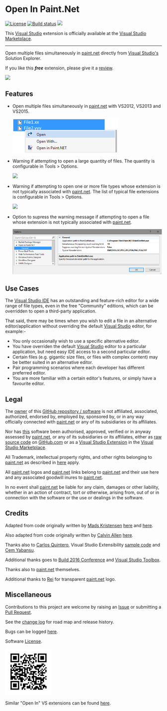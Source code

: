 [AppVeyorProjectUrl]: https://ci.appveyor.com/project/GregTrevellick/openinapp-launcher
[AppVeyorProjectBuildStatusBadgeSvg]: https://ci.appveyor.com/api/projects/status/0vwmtcboontemltq?svg=true
[GitHubPagesURL]: https://gregtrevellick.github.io/OpenInApp.Launcher/
[GitHubRepoURL]: https://github.com/GregTrevellick/OpenInApp.Launcher
[GitHubRepoIssuesURL]: https://github.com/GregTrevellick/OpenInApp.Launcher/issues
[GitHubRepoPullRequestsURL]: https://github.com/GregTrevellick/OpenInApp.Launcher/pulls
[ThirdPartyAppHomePage]: http://www.getpaint.net/
[ThirdPartyAppOfficialLogo]: ThirdPartyLogo.png
<!--http://www.getpaint.net/images/Logo4.png-->
[VersionNumberBadgeURL]: https://vsmarketplacebadge.apphb.com/version/GregTrevellick.OpeninPaintNET.svg
[VisualStudioURL]: https://www.visualstudio.com/
[VSMarketplaceUrl]: https://marketplace.visualstudio.com/items?itemName=GregTrevellick.OpeninPaintNET
[VSMarketplaceReviewsUrl]: https://marketplace.visualstudio.com/items?itemName=GregTrevellick.OpeninPaintNET#review-details

# Open In Paint.Net

[![License](https://img.shields.io/github/license/gittools/gitlink.svg)](/LICENSE.txt)
[![Build status][AppVeyorProjectBuildStatusBadgeSvg]][AppVeyorProjectUrl]
[![][VersionNumberBadgeURL]][VSMarketplaceUrl]

This [Visual Studio][VisualStudioURL] extension is officially available at the [Visual Studio Marketplace][VSMarketplaceUrl].

---------------------------------------

<!--COPY START FOR VS GALLERY-->

Open multiple files simultaneously in [paint.net][ThirdPartyAppHomePage] directly from [Visual Studio's][VisualStudioURL] Solution Explorer.

If you like this ***free*** extension, please give it a [review][VSMarketplaceReviewsUrl].

[![][ThirdPartyAppOfficialLogo]][ThirdPartyAppHomePage]

## Features

- Open multiple files simultaneously in [paint.net][ThirdPartyAppHomePage] with VS2012, VS2013 and VS2015.

  ![](ReadMeScreenShot_ContextMenu.png)

- Warning if attempting to open a large quantity of files. The quantity is configurable in Tools > Options.

  ![](../../ReadMeScreenShot_WarningLargeQuantity.png)

- Warning if attempting to open one or more file types whose extension is not typically associated with [paint.net][ThirdPartyAppHomePage]. The list of typical file extensions is configurable in Tools > Options.

  ![](../../ReadMeScreenShot_WarningNonTypical.png)

- Option to supress the warning message if attempting to open a file whose extension is not typically associated with [paint.net][ThirdPartyAppHomePage].

  ![](ReadMeScreenShot_OptionsGeneral.png)

## Use Cases

The [Visual Studio IDE][VisualStudioURL] has an outstanding and feature-rich editor for a wide range of file types, even in the free "Community" editions, which can be overridden to open a third-party application.

That said, there may be times when you wish to edit a file in an alternative editor/application without overriding the default [Visual Studio][VisualStudioURL] editor, for example:-

- You only occasionally wish to use a specific alternative editor.
- You have overriden the default [Visual Studio][VisualStudioURL] editor to a particular application, but need easy IDE access to a second particular editor.
- Certain files (e.g. gigantic size files, or files with complex content) may be better suited in an alternative editor.
- Pair programming scenarios where each developer has different preferred editor.
- You are more familiar with a certain editor's features, or simply have a favourite editor.

<!--COPY END FOR VS GALLERY-->

## Legal

The [owner](https://github.com/GregTrevellick) of this [GitHub repository / software][GitHubRepoURL] is not affiliated, associated, authorized, endorsed by, employed by, sponsored by, or in any way officially connected with [paint.net][ThirdPartyAppHomePage] or any of its subsidiaries or its affiliates.

Nor has [this][GitHubRepoURL] software been authorised, approved, verified or in anyway assessed by [paint.net][ThirdPartyAppHomePage], or any of its subsidiaries or its affiliates, either as [raw source code][GitHubRepoURL] on [GitHub.com](https://github.com/) or as a [Visual Studio Extension][VSMarketplaceUrl] in the [Visual Studio Marketplace](https://marketplace.visualstudio.com/vs).

All Trademark, intellectual property rights, and other rights belonging to [paint.net][ThirdPartyAppHomePage] as described in [here][ThirdPartyAppHomePage] apply.

All [paint.net][ThirdPartyAppHomePage] logos and [paint.net][ThirdPartyAppHomePage] links belong to [paint.net][ThirdPartyAppHomePage] and their use here and any associated goodwill inures to [paint.net][ThirdPartyAppHomePage].

In no event shall [paint.net][ThirdPartyAppHomePage] be liable for any claim, damages or other liability, whether in an action of contract, tort or otherwise, arising from, out of or in connection with the software or the use or dealings in the software.

## Credits

Adapted from code originally written by [Mads Kristensen](https://github.com/madskristensen) [here](https://github.com/madskristensen/OpenInSublimeText/ "Open in Sublime Text") and [here](https://github.com/madskristensen/OpenInVsCode "Open in Visual Studio Code").

Also adapted from code originally written by [Calvin Allen](https://github.com/CalvinAllen) [here](https://github.com/CalvinAllen/OpenInNotepadPlusPlus).

Thanks also to [Carlos Quintero](http://www.visualstudioextensibility.com/), Visual Studio Extensibility [sample code](https://github.com/visualstudioextensibility/VSX-Samples) and [Cem Yabansu](https://github.com/cemyabansu).

Additional thanks goes to [Build 2016 Conference](https://channel9.msdn.com/Events/Build/2016/B886) and [Visual Studio Toolbox](https://channel9.msdn.com/Shows/Visual-Studio-Toolbox/Extensions-by-Mads-Kristensen).

Thanks also to [paint.net][ThirdPartyAppHomePage] themselves.

Additional thanks to [Rei](http://forums.getpaint.net/index.php?/topic/30182-radial-fade/) for transparent [paint.net][ThirdPartyAppHomePage] logo.

## Miscellaneous

Contributions to this project are welcome by raising an [Issue][GitHubRepoIssuesURL] or submitting a [Pull Request][GitHubRepoPullRequestsURL].

See the [change log](CHANGELOG.md) for road map and release history.

Bugs can be logged [here][GitHubRepoIssuesURL].

Software [License](/LICENSE.txt).

[![](chart.png)][GitHubPagesURL]

Similar "Open In" VS extensions can be found [here](https://marketplace.visualstudio.com/search?term=trevellick&target=VS&sortBy=Relevance).